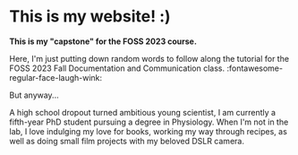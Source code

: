# This is my website! :)

**This is my "capstone" for the FOSS 2023 course.**

Here, I'm just putting down random words to follow along the tutorial for the FOSS 2023 Fall Documentation and Communication class. :fontawesome-regular-face-laugh-wink:

But anyway...

A high school dropout turned ambitious young scientist, I am currently a fifth-year PhD student pursuing a degree in Physiology. When I'm not in the lab, I love indulging my love for books, working my way through recipes, as well as doing small film projects with my beloved DSLR camera.

